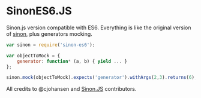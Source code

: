 # SinonES6.JS
Sinon.js version compatible with ES6.
Everything is like the original version of [sinon](http://github.com/cjohansen/Sinon.JS), plus generators mocking.
``` js
var sinon = require('sinon-es6');

var objectToMock = {
    generator: function* (a, b) { yield ... }
};

sinon.mock(objectToMock).expects('generator').withArgs(2,3).returns(6);
```

All credits to @cjohansen and [Sinon.JS](http://github.com/cjohansen/Sinon.JS) contributors.
